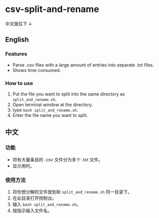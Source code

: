 # csv-split-and-rename
中文版往下 ↓  
## English
### Features
- Parse .csv files with a large amount of entries into separate .txt files.
- Shows time consumed.
### How to use
1. Put the file you want to split into the same directory as `split_and_rename.sh`.
2. Open terminal window at the directory.
3. type `bash split_and_rename.sh`.
4. Enter the file name you want to split.

## 中文
### 功能
- 将有大量条目的 .csv 文件分为多个 .txt 文件。
- 显示用时。
### 使用方法
1. 将你想分解的文件放到和 `split_and_rename.sh` 同一目录下。
2. 在此目录打开控制台。
3. 输入 `bash split_and_rename.sh`。
4. 按指示输入文件名。
